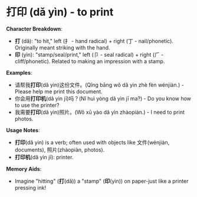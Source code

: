 # **打印 (dǎ yìn) - to print**

**Character Breakdown**:  
- **打** (dǎ): "to hit," left (扌 - hand radical) + right (丁 - nail/phonetic). Originally meant striking with the hand.  
- **印** (yìn): "stamp/seal/print," left (卩 - seal radical) + right (⺁ - cliff/phonetic). Related to making an impression with a stamp.

**Examples**:  
- 请帮我**打印**(dǎ yìn)这份文件。(Qǐng bāng wǒ dǎ yìn zhè fèn wénjiàn.) - Please help me print this document.  
- 你会用**打印机**(dǎ yìn jī)吗？(Nǐ huì yòng dǎ yìn jī ma?) - Do you know how to use the printer?  
- 我需要**打印**(dǎ yìn)照片。(Wǒ xū yào dǎ yìn zhàopiàn.) - I need to print photos.

**Usage Notes**:  
- **打印**(dǎ yìn) is a verb; often used with objects like 文件(wénjiàn, documents), 照片(zhàopiàn, photos).  
- **打印机**(dǎ yìn jī): printer.

**Memory Aids**:  
- Imagine "hitting" (**打**(dǎ)) a "stamp" (**印**(yìn)) on paper-just like a printer pressing ink!